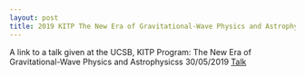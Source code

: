 ```yaml
---
layout: post
title: 2019 KITP The New Era of Gravitational-Wave Physics and Astrophysics
---
```


A link to a talk given at the UCSB, KITP Program: The New Era of Gravitational-Wave Physics and Astrophysicss 30/05/2019
[Talk](http://online.kitp.ucsb.edu/online/gravast19/farmer/)


